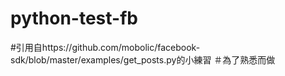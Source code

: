 # python-test-fb
#引用自https://github.com/mobolic/facebook-sdk/blob/master/examples/get_posts.py的小練習
＃為了熟悉而做

